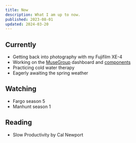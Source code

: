 ```yaml
---
title: Now
description: What I am up to now.
published: 2023-08-01
updated: 2024-03-20
---
```


## Currently

- Getting back into photography with my Fujifilm XE-4
- Working on the [MuseGroup](https://musegroup.asia) dashboard and [components](https://musegroup.asia/docs/components/overview)
- Practicing cold water therapy
- Eagerly awaiting the spring weather

## Watching

- Fargo season 5
- Manhunt season 1

## Reading

- Slow Productivity by Cal Newport
